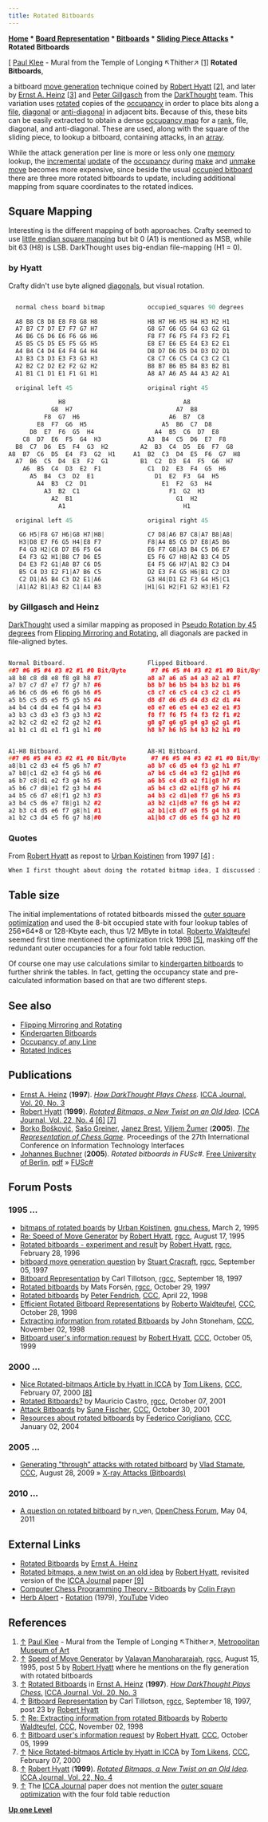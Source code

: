 ```yaml
---
title: Rotated Bitboards
---
```

**[Home](Home "Home") \* [Board Representation](Board_Representation "Board Representation") \* [Bitboards](Bitboards "Bitboards") \* [Sliding Piece Attacks](Sliding_Piece_Attacks "Sliding Piece Attacks") \* Rotated Bitboards**



[ [Paul Klee](Category:Paul_Klee "Category:Paul Klee") - Mural from the Temple of Longing ↖Thither↗ <a id="cite-note-1" href="#cite-ref-1">[1]</a>
**Rotated Bitboards**,  

a bitboard [move generation](Move_Generation "Move Generation") technique coined by [Robert Hyatt](Robert_Hyatt "Robert Hyatt") <a id="cite-note-2" href="#cite-ref-2">[2]</a>, and later by [Ernst A. Heinz](Ernst_A._Heinz "Ernst A. Heinz") <a id="cite-note-3" href="#cite-ref-3">[3]</a> and [Peter Gillgasch](Peter_Gillgasch "Peter Gillgasch") from the [DarkThought](DarkThought "DarkThought") team. This variation uses [rotated](Flipping_Mirroring_and_Rotating#Rotation "Flipping Mirroring and Rotating") copies of the [occupancy](Occupancy "Occupancy") in order to place bits along a [file](Files "Files"), [diagonal](Diagonals "Diagonals") or [anti-diagonal](Anti-Diagonals "Anti-Diagonals") in adjacent bits. Because of this, these bits can be easily extracted to obtain a dense [occupancy map](Occupancy_of_any_Line "Occupancy of any Line") for a [rank](Ranks "Ranks"), file, diagonal, and anti-diagonal. These are used, along with the square of the sliding piece, to lookup a bitboard, containing attacks, in an [array](Array "Array"). 


While the attack generation per line is more or less only one [memory](Memory "Memory") lookup, the [incremental](Incremental_Updates "Incremental Updates") [update](General_Setwise_Operations#UpdateByMove "General Setwise Operations") of the [occupancy](Occupancy "Occupancy") during [make](Make_Move "Make Move") and [unmake move](Unmake_Move "Unmake Move") becomes more expensive, since beside the usual [occupied bitboard](Bitboard_Board-Definition#Occupancy "Bitboard Board-Definition") there are three more rotated bitboards to update, including additional mapping from square coordinates to the rotated indices. 



## Square Mapping


Interesting is the different mapping of both approaches. Crafty seemed to use [little endian square mapping](Square_Mapping_Considerations#LittleEndianRankFileMapping "Square Mapping Considerations") but bit 0 (A1) is mentioned as MSB, while bit 63 (H8) is LSB. DarkThought uses big-endian file-mapping (H1 = 0).



### by Hyatt


Crafty didn't use byte aligned [diagonals](Diagonals "Diagonals"), but visual rotation.




```C++

  normal chess board bitmap            occupied_squares 90 degrees

  A8 B8 C8 D8 E8 F8 G8 H8              H8 H7 H6 H5 H4 H3 H2 H1
  A7 B7 C7 D7 E7 F7 G7 H7              G8 G7 G6 G5 G4 G3 G2 G1
  A6 B6 C6 D6 E6 F6 G6 H6              F8 F7 F6 F5 F4 F3 F2 F1
  A5 B5 C5 D5 E5 F5 G5 H5              E8 E7 E6 E5 E4 E3 E2 E1
  A4 B4 C4 D4 E4 F4 G4 H4              D8 D7 D6 D5 D4 D3 D2 D1
  A3 B3 C3 D3 E3 F3 G3 H3              C8 C7 C6 C5 C4 C3 C2 C1
  A2 B2 C2 D2 E2 F2 G2 H2              B8 B7 B6 B5 B4 B3 B2 B1
  A1 B1 C1 D1 E1 F1 G1 H1              A8 A7 A6 A5 A4 A3 A2 A1

  original left 45                     original right 45

              H8                                 A8
            G8  H7                             A7  B8
          F8  G7  H6                         A6  B7  C8
        E8  F7  G6  H5                     A5  B6  C7  D8
      D8  E7  F6  G5  H4                 A4  B5  C6  D7  E8
    C8  D7  E6  F5  G4  H3             A3  B4  C5  D6  E7  F8
  B8  C7  D6  E5  F4  G3  H2         A2  B3  C4  D5  E6  F7  G8
A8  B7  C6  D5  E4  F3  G2  H1     A1  B2  C3  D4  E5  F6  G7  H8
  A7  B6  C5  D4  E3  F2  G1         B1  C2  D3  E4  F5  G6  H7
    A6  B5  C4  D3  E2  F1             C1  D2  E3  F4  G5  H6
      A5  B4  C3  D2  E1                 D1  E2  F3  G4  H5
        A4  B3  C2  D1                     E1  F2  G3  H4
          A3  B2  C1                         F1  G2  H3
            A2  B1                             G1  H2
              A1                                 H1

  original left 45                     original right 45

   G6 H5|F8 G7 H6|G8 H7|H8|            C7 D8|A6 B7 C8|A7 B8|A8|
   H3|D8 E7 F6 G5 H4|E8 F7             F8|A4 B5 C6 D7 E8|A5 B6
   F4 G3 H2|C8 D7 E6 F5 G4             E6 F7 G8|A3 B4 C5 D6 E7
   E4 F3 G2 H1|B8 C7 D6 E5             E5 F6 G7 H8|A2 B3 C4 D5
   D4 E3 F2 G1|A8 B7 C6 D5             E4 F5 G6 H7|A1 B2 C3 D4
   B5 C4 D3 E2 F1|A7 B6 C5             D2 E3 F4 G5 H6|B1 C2 D3
   C2 D1|A5 B4 C3 D2 E1|A6             G3 H4|D1 E2 F3 G4 H5|C1
  |A1|A2 B1|A3 B2 C1|A4 B3            |H1|G1 H2|F1 G2 H3|E1 F2

```

### by Gillgasch and Heinz


[DarkThought](DarkThought "DarkThought") used a similar mapping as proposed in [Pseudo Rotation by 45 degrees](Flipping_Mirroring_and_Rotating#PseudoRotationby45degrees "Flipping Mirroring and Rotating") from [Flipping Mirroring and Rotating](Flipping_Mirroring_and_Rotating "Flipping Mirroring and Rotating"), all diagonals are packed in file-aligned bytes.




```C++

Normal Bitboard.                       Flipped Bitboard.
##7 #6 #5 #4 #3 #2 #1 #0 Bit/Byte       #7 #6 #5 #4 #3 #2 #1 #0 Bit/Byte
a8 b8 c8 d8 e8 f8 g8 h8 #7             a8 a7 a6 a5 a4 a3 a2 a1 #7
a7 b7 c7 d7 e7 f7 g7 h7 #6             b8 b7 b6 b5 b4 b3 b2 b1 #6
a6 b6 c6 d6 e6 f6 g6 h6 #5             c8 c7 c6 c5 c4 c3 c2 c1 #5
a5 b5 c5 d5 e5 f5 g5 h5 #4             d8 d7 d6 d5 d4 d3 d2 d1 #4
a4 b4 c4 d4 e4 f4 g4 h4 #3             e8 e7 e6 e5 e4 e3 e2 e1 #3
a3 b3 c3 d3 e3 f3 g3 h3 #2             f8 f7 f6 f5 f4 f3 f2 f1 #2
a2 b2 c2 d2 e2 f2 g2 h2 #1             g8 g7 g6 g5 g4 g3 g2 g1 #1
a1 b1 c1 d1 e1 f1 g1 h1 #0             h8 h7 h6 h5 h4 h3 h2 h1 #0


A1-H8 Bitboard.                        A8-H1 Bitboard.
##7 #6 #5 #4 #3 #2 #1 #0 Bit/Byte       #7 #6 #5 #4 #3 #2 #1 #0 Bit/Byte
a8|b1 c2 d3 e4 f5 g6 h7 #7             a8 b7 c6 d5 e4 f3 g2 h1 #7
a7 b8|c1 d2 e3 f4 g5 h6 #6             a7 b6 c5 d4 e3 f2 g1|h8 #6
a6 b7 c8|d1 e2 f3 g4 h5 #5             a6 b5 c4 d3 e2 f1|g8 h7 #5
a5 b6 c7 d8|e1 f2 g3 h4 #4             a5 b4 c3 d2 e1|f8 g7 h6 #4
a4 b5 c6 d7 e8|f1 g2 h3 #3             a4 b3 c2 d1|e8 f7 g6 h5 #3
a3 b4 c5 d6 e7 f8|g1 h2 #2             a3 b2 c1|d8 e7 f6 g5 h4 #2
a2 b3 c4 d5 e6 f7 g8|h1 #1             a2 b1|c8 d7 e6 f5 g4 h3 #1
a1 b2 c3 d4 e5 f6 g7 h8|#0             a1|b8 c7 d6 e5 f4 g3 h2 #0

```

### Quotes


From [Robert Hyatt](Robert_Hyatt "Robert Hyatt") as repost to [Urban Koistinen](Urban_Koistinen "Urban Koistinen") from 1997 <a id="cite-note-4" href="#cite-ref-4">[4]</a> :




```C++
When I first thought about doing the rotated bitmap idea, I discussed it with Peter G. of the DarkThought team. He thought (as I did) that the idea was pretty neat and worth trying. I (from the first thought) had always planned on updating the rotated bitmaps by the following approach: I have a set of 64 bitmaps callet set_mask[n]. To set bit 32, I simply AND(bit-map,set_mask[32]). If I have a rotated-90 bitmap, then I also create a rotated-90 set_mask, and do this: AND(bit-map-R90,set_mask_R90[32]) and I am done. Peter didn't like this, and wanted to get rid of the extra memory load for the rotated set_mask variable. (note there are actually 4 of these loads needed, for each of the rotated bitmaps). So he thought about it a bit and found a cute mathematical transformation based on shifts, AND's and OR's (I won't give it here since it is his idea) that avoide needing the set_mask_Rxx masks (note that on some machines, even the set_mask itself is not needed. to set bit 32 you just start with "1" and shift it to the right position avoiding the memory load altogether. However, the effect of Peter's approach is to map diagonal bits on the real bitmap to adjacent bits in a "psuedo-rotated" bitmap, without needing the set_mask_R90 stuff at all. Is it better? I'm not sure. My tests on the P6 said NO. My tests on the alpha with big cache also said NO. Peter's tests on the machine he used said YES. It definitely takes more instructions to do what Peter is doing. On a machine with a huge memory latency, like the [PC](IBM_PC "IBM PC"), my memory loading can be slow. But with a decent sized cache, the 64 words X 8 bytes per word (512 bytes) really tucks into a corner in cache and doesn't hurt at all, particularly since a cache hit on the P6 operates at CPU speed. The PII is a different case since the cache operates at 1/2 CPU speed, which might swing things in his favor. For the record, they are *close* under all cases. We are not talking 10% here...one might be 2% faster on one machine, the other 3% faster on another machine... But the "mapping" is really odd and would not let us just simply swap the L45 and R45 maps... 

```

## Table size


The initial implementations of rotated bitboards missed the [outer square optimization](First_Rank_Attacks#TheOuterSquares "First Rank Attacks") and used the 8-bit occupied state with four lookup tables of 256\*64\*8 or 128-Kbyte each, thus 1/2 MByte in total. [Roberto Waldteufel](Roberto_Waldteufel "Roberto Waldteufel") seemed first time mentioned the optimization trick 1998 <a id="cite-note-5" href="#cite-ref-5">[5]</a>, masking off the redundant outer occupancies for a four fold table reduction.


Of course one may use calculations similar to [kindergarten bitboards](Kindergarten_Bitboards "Kindergarten Bitboards") to further shrink the tables. In fact, getting the occupancy state and pre-calculated information based on that are two different steps.



## See also


* [Flipping Mirroring and Rotating](Flipping_Mirroring_and_Rotating "Flipping Mirroring and Rotating")
* [Kindergarten Bitboards](Kindergarten_Bitboards "Kindergarten Bitboards")
* [Occupancy of any Line](Occupancy_of_any_Line "Occupancy of any Line")
* [Rotated Indices](Rotated_Indices "Rotated Indices")


## Publications


* [Ernst A. Heinz](Ernst_A._Heinz "Ernst A. Heinz") (**1997**). *[How DarkThought Plays Chess](http://people.csail.mit.edu/heinz/dt/node2.html).* [ICCA Journal, Vol. 20, No. 3](ICGA_Journal#20_3 "ICGA Journal")
* [Robert Hyatt](Robert_Hyatt "Robert Hyatt") (**1999**). *[Rotated Bitmaps, a New Twist on an Old Idea](http://www.craftychess.com/hyatt/bitmaps.html)*. [ICCA Journal, Vol. 22, No. 4](ICGA_Journal#22_4 "ICGA Journal") <a id="cite-note-6" href="#cite-ref-6">[6]</a> <a id="cite-note-7" href="#cite-ref-7">[7]</a>
* [Borko Bošković](Borko_Bo%C5%A1kovi%C4%87 "Borko Bošković"), [Sašo Greiner](Sa%C5%A1o_Greiner "Sašo Greiner"), [Janez Brest](Janez_Brest "Janez Brest"), [Viljem Žumer](Viljem_%C5%BDumer "Viljem Žumer") (**2005**). *[The Representation of Chess Game](http://ieeexplore.ieee.org/xpl/freeabs_all.jsp?arnumber=1491153)*. Proceedings of the 27th International Conference on Information Technology Interfaces
* [Johannes Buchner](index.php?title=Johannes_Buchner&action=edit&redlink=1 "Johannes Buchner (page does not exist)") (**2005**). *Rotated bitboards in FUSc#*. [Free University of Berlin](Free_University_of_Berlin "Free University of Berlin"), [pdf](http://page.mi.fu-berlin.de/jbuchner/rotated.pdf) » [FUSc#](FUSCsharp "FUSCsharp")


## Forum Posts


### 1995 ...


* [bitmaps of rotated boards](https://groups.google.com/d/msg/gnu.chess/lSsvkY3St7s/wZ-3sG9rNmcJ) by [Urban Koistinen](Urban_Koistinen "Urban Koistinen"), [gnu.chess](GNU_Chess#NewsGroup "GNU Chess"), March 2, 1995
* [Re: Speed of Move Generator](http://groups.google.com/group/rec.games.chess.computer/msg/d3e64cbd920b1153) by [Robert Hyatt](Robert_Hyatt "Robert Hyatt"), [rgcc](Computer_Chess_Forums "Computer Chess Forums"), August 17, 1995
* [Rotated bitboards - experiment and result](http://groups.google.com/group/rec.games.chess.computer/browse_frm/thread/b6d3210fc02baa93) by [Robert Hyatt](Robert_Hyatt "Robert Hyatt"), [rgcc](Computer_Chess_Forums "Computer Chess Forums"), February 28, 1996
* [bitboard move generation question](http://groups.google.com/group/rec.games.chess.computer/browse_frm/thread/a97c78bd49c9c9e6) by [Stuart Cracraft](Stuart_Cracraft "Stuart Cracraft"), [rgcc](Computer_Chess_Forums "Computer Chess Forums"), September 05, 1997
* [Bitboard Representation](http://groups.google.com/group/rec.games.chess.computer/browse_frm/thread/00013e6c504ace86) by Carl Tillotson, [rgcc](Computer_Chess_Forums "Computer Chess Forums"), September 18, 1997
* [Rotated bitboards](http://groups.google.com/group/rec.games.chess.computer/browse_frm/thread/62f15a832b95a20c) by Mats Forsén, [rgcc](Computer_Chess_Forums "Computer Chess Forums"), October 29, 1997
* [Rotated bitboards](https://www.stmintz.com/ccc/index.php?id=17377) by [Peter Fendrich](Peter_Fendrich "Peter Fendrich"), [CCC](CCC "CCC"), April 22, 1998
* [Efficient Rotated Bitboard Representations](https://www.stmintz.com/ccc/index.php?id=30863) by [Roberto Waldteufel](Roberto_Waldteufel "Roberto Waldteufel"), [CCC](CCC "CCC"), October 28, 1998
* [Extracting information from rotated Bitboards](https://www.stmintz.com/ccc/index.php?id=31429) by John Stoneham, [CCC](CCC "CCC"), November 02, 1998
* [Bitboard user's information request](https://www.stmintz.com/ccc/index.php?id=71880) by [Robert Hyatt](Robert_Hyatt "Robert Hyatt"), [CCC](CCC "CCC"), October 05, 1999


### 2000 ...


* [Nice Rotated-bitmaps Article by Hyatt in ICCA](https://www.stmintz.com/ccc/index.php?id=95468) by [Tom Likens](Tom_Likens "Tom Likens"), [CCC](CCC "CCC"), February 07, 2000 <a id="cite-note-8" href="#cite-ref-8">[8]</a>
* [Rotated Bitboards?](http://groups.google.com/group/rec.games.chess.computer/browse_frm/thread/8cd63a61ab02a1ed) by Mauricio Castro, [rgcc](Computer_Chess_Forums "Computer Chess Forums"), October 07, 2001
* [Attack Bitboards](https://www.stmintz.com/ccc/index.php?id=194920) by [Sune Fischer](Sune_Fischer "Sune Fischer"), [CCC](CCC "CCC"), October 30, 2001
* [Resources about rotated bitboards](https://www.stmintz.com/ccc/index.php?id=342372) by [Federico Corigliano](Federico_Andr%C3%A9s_Corigliano "Federico Andrés Corigliano"), [CCC](CCC "CCC"), January 02, 2004


### 2005 ...


* [Generating "through" attacks with rotated bitboard](http://www.talkchess.com/forum/viewtopic.php?t=29577) by [Vlad Stamate](Vlad_Stamate "Vlad Stamate"), [CCC](CCC "CCC"), August 28, 2009 » [X-ray Attacks (Bitboards)](X-ray_Attacks_(Bitboards) "X-ray Attacks (Bitboards)")


### 2010 ...


* [A question on rotated bitboard](http://www.open-chess.org/viewtopic.php?f=5&t=1376) by n\_ven, [OpenChess Forum](Computer_Chess_Forums "Computer Chess Forums"), May 04, 2011


## External Links


* [Rotated Bitboards](http://people.csail.mit.edu/heinz/dt/node8.html) by [Ernst A. Heinz](Ernst_A._Heinz "Ernst A. Heinz")
* [Rotated bitmaps, a new twist on an old idea](http://www.craftychess.com/hyatt/bitmaps.html) by [Robert Hyatt](Robert_Hyatt "Robert Hyatt"), revisited version of the [ICCA Journal](ICGA_Journal "ICGA Journal") paper <a id="cite-note-9" href="#cite-ref-9">[9]</a>
* [Computer Chess Programming Theory - Bitboards](http://www.frayn.net/beowulf/theory.html#bitboards) by [Colin Frayn](Colin_Frayn "Colin Frayn")
* [Herb Alpert](https://en.wikipedia.org/wiki/Herb_Alpert) - [Rotation](https://en.wikipedia.org/wiki/Rise_%28Herb_Alpert_album%29) (1979), [YouTube](https://en.wikipedia.org/wiki/YouTube) Video


 
## References


1. <a id="cite-ref-1" href="#cite-note-1">↑</a> [Paul Klee](Category:Paul_Klee "Category:Paul Klee") - Mural from the Temple of Longing ↖Thither↗, [Metropolitan Museum of Art](https://en.wikipedia.org/wiki/Metropolitan_Museum_of_Art)
2. <a id="cite-ref-2" href="#cite-note-2">↑</a> [Speed of Move Generator](http://groups.google.com/group/rec.games.chess.computer/browse_frm/thread/33c57503391f3a89) by [Valavan Manohararajah](Valavan_Manohararajah "Valavan Manohararajah"), [rgcc](Computer_Chess_Forums "Computer Chess Forums"), August 15, 1995, post 5 by [Robert Hyatt](Robert_Hyatt "Robert Hyatt") where he mentions on the fly generation with rotated bitboards
3. <a id="cite-ref-3" href="#cite-note-3">↑</a> [Rotated Bitboards](http://people.csail.mit.edu/heinz/dt/node8.html) in [Ernst A. Heinz](Ernst_A._Heinz "Ernst A. Heinz") (**1997**). *[How DarkThought Plays Chess.](http://people.csail.mit.edu/heinz/dt/node2.html)* [ICCA Journal, Vol. 20, No. 3](ICGA_Journal#20_3 "ICGA Journal")
4. <a id="cite-ref-4" href="#cite-note-4">↑</a> [Bitboard Representation](http://groups.google.com/group/rec.games.chess.computer/browse_frm/thread/00013e6c504ace86) by Carl Tillotson, [rgcc](Computer_Chess_Forums "Computer Chess Forums"), September 18, 1997, post 23 by [Robert Hyatt](Robert_Hyatt "Robert Hyatt")
5. <a id="cite-ref-5" href="#cite-note-5">↑</a> [Re: Extracting information from rotated Bitboards](https://www.stmintz.com/ccc/index.php?id=31456) by [Roberto Waldteufel](Roberto_Waldteufel "Roberto Waldteufel"), [CCC](CCC "CCC"), November 02, 1998
6. <a id="cite-ref-6" href="#cite-note-6">↑</a> [Bitboard user's information request](https://www.stmintz.com/ccc/index.php?id=71880) by [Robert Hyatt](Robert_Hyatt "Robert Hyatt"), [CCC](CCC "CCC"), October 05, 1999
7. <a id="cite-ref-7" href="#cite-note-7">↑</a> [Nice Rotated-bitmaps Article by Hyatt in ICCA](https://www.stmintz.com/ccc/index.php?id=95468) by [Tom Likens](Tom_Likens "Tom Likens"), [CCC](CCC "CCC"), February 07, 2000
8. <a id="cite-ref-8" href="#cite-note-8">↑</a>  [Robert Hyatt](Robert_Hyatt "Robert Hyatt") (**1999**). *[Rotated Bitmaps, a New Twist on an Old Idea](http://www.craftychess.com/hyatt/bitmaps.html)*. [ICCA Journal, Vol. 22, No. 4](ICGA_Journal#22_4 "ICGA Journal")
9. <a id="cite-ref-9" href="#cite-note-9">↑</a> The [ICCA Journal](ICGA_Journal "ICGA Journal") paper does not mention the [outer square optimization](First_Rank_Attacks#TheOuterSquares "First Rank Attacks") with the four fold table reduction

**[Up one Level](Sliding_Piece_Attacks "Sliding Piece Attacks")**







 
